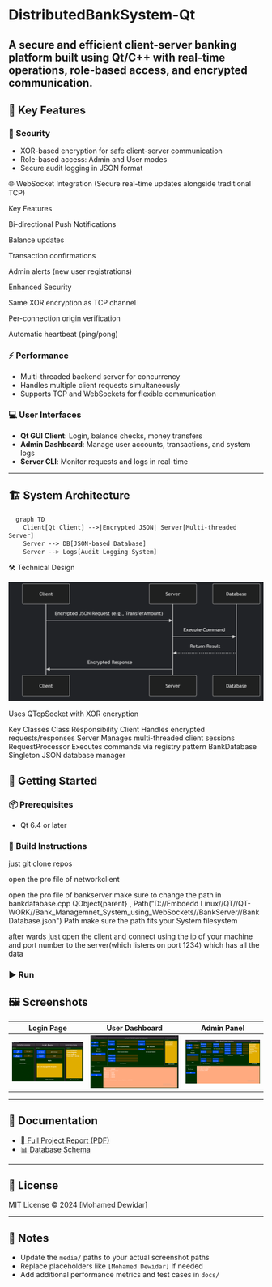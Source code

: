 # DistributedBankSystem-Qt

A secure and efficient client-server banking platform built using Qt/C++ with real-time operations, role-based access, and encrypted communication.
---

## 🚀 Key Features

### 🔐 Security

* XOR-based encryption for safe client-server communication
* Role-based access: Admin and User modes
* Secure audit logging in JSON format



🌐 WebSocket Integration
(Secure real-time updates alongside traditional TCP)


Key Features

Bi-directional Push Notifications

Balance updates

Transaction confirmations

Admin alerts (new user registrations)

Enhanced Security

Same XOR encryption as TCP channel

Per-connection origin verification

Automatic heartbeat (ping/pong)

### ⚡ Performance

* Multi-threaded backend server for concurrency
* Handles multiple client requests simultaneously
* Supports TCP and WebSockets for flexible communication


### 💻 User Interfaces

* **Qt GUI Client**: Login, balance checks, money transfers
* **Admin Dashboard**: Manage user accounts, transactions, and system logs
* **Server CLI**: Monitor requests and logs in real-time

---

## 🏗️ System Architecture

```mermaid
  graph TD
    Client[Qt Client] -->|Encrypted JSON| Server[Multi-threaded Server]
    Server --> DB[JSON-based Database]
    Server --> Logs[Audit Logging System]
```

🛠️ Technical Design

![Client-Server Communication](images/Communication.Png) 

Uses QTcpSocket with XOR encryption

Key Classes
Class	Responsibility
Client	Handles encrypted requests/responses
Server	Manages multi-threaded client sessions
RequestProcessor	Executes commands via registry pattern
BankDatabase	Singleton JSON database manager



## 🧰 Getting Started

### 📦 Prerequisites

* Qt 6.4 or later

### 🔧 Build Instructions


just git clone repos

open the pro file of networkclient

open the pro file of bankserver
make sure to change the path in bankdatabase.cpp
QObject{parent} , Path("D://Embdedd Linux//QT//QT-WORK//Bank_Managemnet_System_using_WebSockets//BankServer//BankDatabase.json")
Path
make sure the path fits your System filesystem

after wards just open the client and connect using the ip of your machine and port number to the server(which listens on port 1234) which has all the data 


### ▶️ Run


## 🖼️ Screenshots

| Login Page                | User Dashboard          | Admin Panel               |
| ------------------------- | ----------------------- | ------------------------- |
| ![Login](images/login_page.gif) | ![User](images/bank_page.png) | ![Admin](images/admin_interface.png) |

---

## 📄 Documentation

* [📘 Full Project Report (PDF)](docs/BankSystem_Report.pdf)
* [📊 Database Schema](images/Database_schema.png)

---



## 📜 License

MIT License © 2024 \[Mohamed Dewidar]

---

## 📌 Notes

* Update the `media/` paths to your actual screenshot paths
* Replace placeholders like `[Mohamed Dewidar]` if needed
* Add additional performance metrics and test cases in `docs/`

